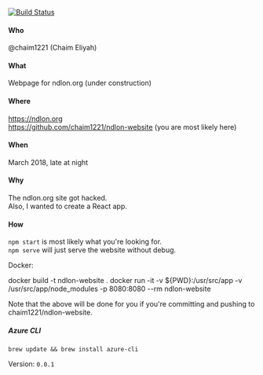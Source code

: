[![Build Status](https://travis-ci.org/chaim1221/ndlon-website.svg?branch=master)](https://travis-ci.org/chaim1221/ndlon-website)

#### Who
@chaim1221 (Chaim Eliyah)

#### What
Webpage for ndlon.org (under construction)

#### Where
https://ndlon.org  
https://github.com/chaim1221/ndlon-website (you are most likely here)

#### When
March 2018, late at night

#### Why
The ndlon.org site got hacked.  
Also, I wanted to create a React app.

#### How
`npm start` is most likely what you're looking for.  
`npm serve` will just serve the website without debug.

Docker:  

docker build -t ndlon-website .
docker run -it -v ${PWD}:/usr/src/app -v /usr/src/app/node_modules -p 8080:8080 --rm ndlon-website

Note that the above will be done for you if you're committing and pushing to chaim1221/ndlon-website.

##### Azure CLI
`brew update && brew install azure-cli`

Version: `0.0.1`
